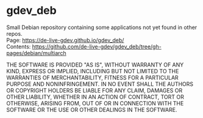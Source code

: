 # gdev_deb

Small Debian repository containing some applications not yet found in other repos.  
Page: <https://de-live-gdev.github.io/gdev_deb/>  
Contents: <https://github.com/de-live-gdev/gdev_deb/tree/gh-pages/debian/multiarch>
  
  
THE SOFTWARE IS PROVIDED "AS IS", WITHOUT WARRANTY OF ANY KIND, EXPRESS OR IMPLIED, INCLUDING BUT NOT LIMITED TO THE WARRANTIES OF MERCHANTABILITY, FITNESS FOR A PARTICULAR PURPOSE AND NONINFRINGEMENT. IN NO EVENT SHALL THE AUTHORS OR COPYRIGHT HOLDERS BE LIABLE FOR ANY CLAIM, DAMAGES OR OTHER LIABILITY, WHETHER IN AN ACTION OF CONTRACT, TORT OR OTHERWISE, ARISING FROM, OUT OF OR IN CONNECTION WITH THE SOFTWARE OR THE USE OR OTHER DEALINGS IN THE SOFTWARE.
